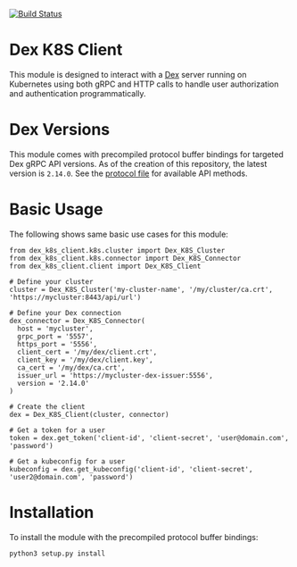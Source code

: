 [![Build Status](https://api.travis-ci.org/djtaylor/python-dex-k8s-client.png)](https://api.travis-ci.org/djtaylor/python-dex-k8s-client)

# Dex K8S Client
This module is designed to interact with a [Dex](https://github.com/dexidp/dex) server running on Kubernetes using both gRPC and HTTP calls to handle user authorization and authentication programmatically.

# Dex Versions
This module comes with precompiled protocol buffer bindings for targeted Dex gRPC API versions. As of the creation of this repository, the latest version is `2.14.0`. See the [protocol file](proto/dex_api_client/dexidp/dex/api/v2_14_0.proto) for available API methods.

# Basic Usage
The following shows same basic use cases for this module:

```python3
from dex_k8s_client.k8s.cluster import Dex_K8S_Cluster
from dex_k8s_client.k8s.connector import Dex_K8S_Connector
from dex_k8s_client.client import Dex_K8S_Client

# Define your cluster
cluster = Dex_K8S_Cluster('my-cluster-name', '/my/cluster/ca.crt', 'https://mycluster:8443/api/url')

# Define your Dex connection
dex_connector = Dex_K8S_Connector(
  host = 'mycluster',
  grpc_port = '5557',
  https_port = '5556',
  client_cert = '/my/dex/client.crt',
  client_key = '/my/dex/client.key',
  ca_cert = '/my/dex/ca.crt',
  issuer_url = 'https://mycluster-dex-issuer:5556',
  version = '2.14.0'
)

# Create the client
dex = Dex_K8S_Client(cluster, connector)

# Get a token for a user
token = dex.get_token('client-id', 'client-secret', 'user@domain.com', 'password')

# Get a kubeconfig for a user
kubeconfig = dex.get_kubeconfig('client-id', 'client-secret', 'user2@domain.com', 'password')

```

# Installation
To install the module with the precompiled protocol buffer bindings:

```sh
python3 setup.py install
```
